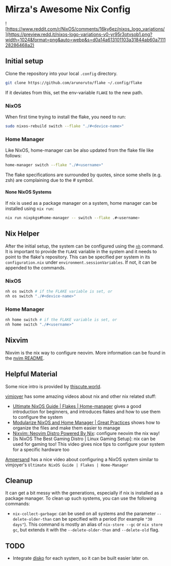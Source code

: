 # Mirza's Awesome Nix Config

![https://www.reddit.com/r/NixOS/comments/16ky6ez/nixos_logo_variations/](https://preview.redd.it/nixos-logo-variations-v0-yr95r3otvsob1.png?width=1024&format=png&auto=webp&s=d0a14a613101103a31844ab60a711128286468a2)

## Initial setup

Clone the repository into your local `.config` directory.

```sh
git clone https://github.com/arunoruto/flake ~/.config/flake
```

If it deviates from this, set the env-variable `FLAKE` to the new path.

### NixOS

When first time trying to install the flake, you need to run:

```sh
sudo nixos-rebuild switch --flake "./#<device-name>"
```

### Home Manager

Like NixOS, home-manager can be also updated from the flake file like follows:

```sh
home-manager switch --flake "./#<username>"
```

The flake specifications are surrounded by quotes, since some shells (e.g. zsh) are complaining due to the # symbol.

#### None NixOS Systems

If nix is used as a package manager on a system, home manager can be installed using `nix run`:

```sh
nix run nixpkgs#home-manager -- switch --flake .#<username>
```

## Nix Helper

After the initial setup, the system can be configured using the [`nh`](https://github.com/viperML/nh) command. It is important to provide the `FLAKE` variable in the system and it needs to point to the flake's repository. This can be specified per system in its `configuration.nix` under `environment.sessionVariables`. If not, it can be appended to the commands.

### NixOS

```sh
nh os switch # if the FLAKE variable is set, or
nh os switch "./#<device-name>"
```

### Home Manager

```sh
nh home switch # if the FLAKE variable is set, or
nh home switch "./#<username>"
```

## Nixvim

Nixvim is the nix way to configure neovim. More information can be found in the [nvim README](./../home-manager/shell/nvim/README.md).

## Helpful Material

Some nice intro is provided by [thiscute.world](https://nixos-and-flakes.thiscute.world/).

[vimjoyer](https://www.youtube.com/@vimjoyer) has some amazing videos about nix and other nix related stuff:

- [Ultimate NixOS Guide | Flakes | Home-manager](https://www.youtube.com/watch?v=a67Sv4Mbxmc) gives a good introduction for beginners, and introduces flakes and how to use them to configure the system
- [Modularize NixOS and Home Manager | Great Practices](https://www.youtube.com/watch?v=vYc6IzKvAJQ) shows how to organize the files and make them easier to manage
- [Nixvim: Neovim Distro Powered By Nix](https://www.youtube.com/watch?v=b641h63lqy0): configure neovim the nix way!
- [Is NixOS The Best Gaming Distro | Linux Gaming Setup]: nix can be used for gaming too! This video gives nice tips to configure your system for a specific hardware too

[Ampersand](https://www.youtube.com/watch?v=nLwbNhSxLd4) has a nice video about configuring a NixOS system similar to vimjoyer's `Ultimate NixOS Guide | Flakes | Home-Manager`

## Cleanup

It can get a bit messy with the generations, especially if nix is installed as a package manager.
To clean up such systems, you can use the following commands:

- `nix-collect-garbage`: can be used on all systems and the parameter `--delete-older-than` can be specified with a period (for example `"30 days"`).
  This command is mostly an alias of `nix-store --gc` or `nix store gc`, but extends it with the `--delete-older-than` and `--delete-old` flag.

## TODO

- Integrate [disko](https://github.com/nix-community/disko) for each system,
  so it can be built easier later on.
